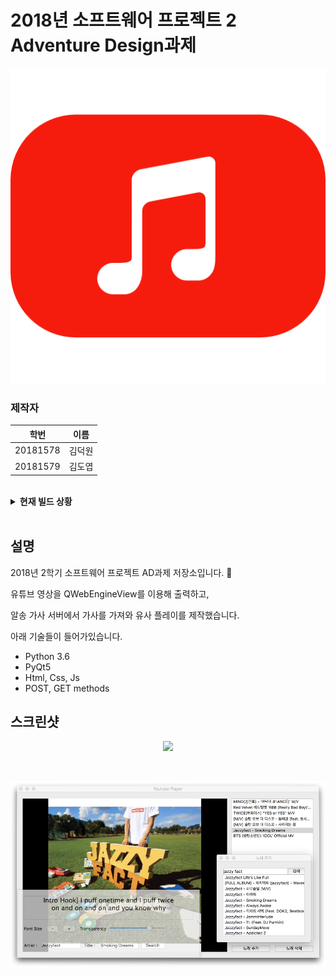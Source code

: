 # 2018년 소프트웨어 프로젝트 2 Adventure Design과제

<p align="center">
  <img src="./README_IMAGES/icon.png">
</p>

### 제작자
| 학번 | 이름 |
| :-: | :-: |
| 20181578 | 김덕원 |
| 20181579 | 김도엽 |
<br>

<details>
<summary><b>현재 빌드 상황</b></summary>
<br>
<table>
	<tr>
		<td>Branch</td>
		<td>Status</td>
	</tr>
	<tr>
		<td>master</td>
		<td><img src="https://travis-ci.com/The-CodeVillain/Swp2-ADProject.svg?branch=master"></td>
	</tr>
	<tr>
		<td>dev</td>
		<td><img src="https://travis-ci.com/The-CodeVillain/Swp2-ADProject.svg?branch=dev"></td>
	</tr>
    <tr>
		<td>test</td>
		<td><img src="https://travis-ci.com/The-CodeVillain/Swp2-ADProject.svg?branch=test"></td>
	</tr>
</table>
</details>
<br>

## 설명
2018년 2학기 소프트웨어 프로젝트 AD과제 저장소입니다. 🤩

유튜브 영상을 QWebEngineView를 이용해 출력하고, 

알송 가사 서버에서 가사를 가져와 유사 플레이를 제작했습니다.

아래 기술들이 들어가있습니다.
* Python 3.6
* PyQt5
* Html, Css, Js
* POST, GET methods

## 스크린샷
<p align="center">
  <img src="./README_IMAGES/rbb.gif">
</p>
<br>

<p align="center">
  <img src="./README_IMAGES/full_capture.png">
</p>
<br>
